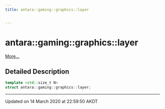 ```yaml
---
title: antara::gaming::graphics::layer


---
```


# antara::gaming::graphics::layer




 [More...](#detailed-description)



















## Detailed Description

```cpp
template <std::size_t N>
struct antara::gaming::graphics::layer;
```





































-------------------------------

Updated on 14 March 2020 at 22:59:50 AKDT